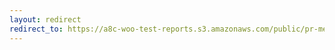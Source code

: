 ```yaml
---
layout: redirect
redirect_to: https://a8c-woo-test-reports.s3.amazonaws.com/public/pr-merge/41815/e2e/index.html
---
```

